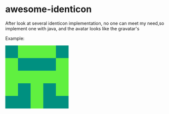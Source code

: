 # awesome-identicon
After look at several identicon implementation, no one can meet my need,so implement one with java, and the avatar looks like the gravatar's

Example:

![image](test.png)